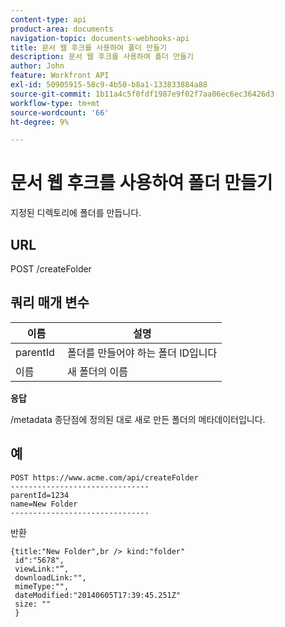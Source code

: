 ```yaml
---
content-type: api
product-area: documents
navigation-topic: documents-webhooks-api
title: 문서 웹 후크를 사용하여 폴더 만들기
description: 문서 웹 후크를 사용하여 폴더 만들기
author: John
feature: Workfront API
exl-id: 50905915-58c9-4b50-b8a1-133833884a88
source-git-commit: 1b11a4c5f0fdf1987e9f02f7aa06ec6ec36426d3
workflow-type: tm+mt
source-wordcount: '66'
ht-degree: 9%

---
```



# 문서 웹 후크를 사용하여 폴더 만들기

지정된 디렉토리에 폴더를 만듭니다.

## URL

POST /createFolder

## 쿼리 매개 변수

| **이름** | **설명** |
|---|---|
| parentId  | 폴더를 만들어야 하는 폴더 ID입니다 |
| 이름  | 새 폴더의 이름 |




**응답**

/metadata 종단점에 정의된 대로 새로 만든 폴더의 메타데이터입니다.

## 예

```
POST https://www.acme.com/api/createFolder
­­­­­­­­­­­­­­­­­­­­­­­­­­­­­­­-------------------------------
parentId=1234
name=New Folder 
-------------------------------
```

반환

```
{title:"New Folder",br /> kind:"folder"
 id":"5678",
 viewLink:"”,
 downloadLink:"",
 mimeType:"",
 dateModified:"2014­06­05T17:39:45.251Z"
 size: ""
 }
```
